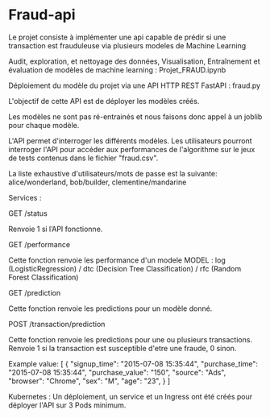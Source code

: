 # Fraud-api
Le projet consiste à implémenter une api capable de prédir si une transaction est frauduleuse via plusieurs modeles de Machine Learning

Audit, exploration, et nettoyage des données, Visualisation, Entraînement et évaluation de modèles de machine learning : Projet_FRAUD.ipynb

Déploiement du modèle du projet via une API HTTP REST FastAPI : fraud.py

L'objectif de cette API est de déployer les modèles créés. 

Les modèles ne sont pas ré-entrainés et nous faisons donc appel à un joblib pour chaque modèle.

L'API permet d'interroger les différents modèles. Les utilisateurs pourront interroger l'API pour accéder aux performances de l'algorithme sur le jeux de tests contenus dans le fichier "fraud.csv".

La liste exhaustive d'utilisateurs/mots de passe est la suivante: alice/wonderland, bob/builder, clementine/mandarine

Services :

GET /status

Renvoie 1 si l’API fonctionne.

GET /performance

Cette fonction renvoie les performance d'un modele MODEL : log (LogisticRegression) / dtc (Decision Tree Classification) / rfc (Random Forest Classification)

GET /prediction

Cette fonction renvoie les predictions pour un modèle donné.

POST /transaction/prediction

Cette fonction renvoie les predictions pour une ou plusieurs transactions. Renvoie 1 si la transaction est susceptible d'etre une fraude, 0 sinon.

Example value: [
         {
                "signup_time": "2015-07-08 15:35:44",
                "purchase_time": "2015-07-08 15:35:44",
                "purchase_value": "150",
                "source": "Ads",
                "browser": "Chrome",
                "sex": "M",
                "age": "23",
            }
    ]

Kubernetes : Un déploiement, un service et un Ingress ont été créés pour déployer l'API sur 3 Pods minimum.